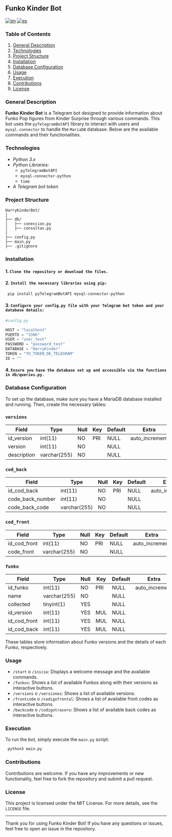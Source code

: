 ## Funko Kinder Bot
[![en](https://img.shields.io/badge/lang-en-gre.svg)](https://github.com/AlexandraOliv14/FunkoKinderBot/blob/main/README.md)
[![es](https://img.shields.io/badge/lang-es-yellow.svg)](https://github.com/AlexandraOliv14/FunkoKinderBot/blob/main/readme.es.md)

### Table of Contents


1. [General Description](#general-description)
2. [Technologies](#technologies)
3. [Project Structure](#project_structure)
3. [Installation](#installation)
4. [Database Configuration](#database-configuration)
5. [Usage](#usage)
6. [Execution](#execution)
7. [Contributions](#contributions)
8. [License](#license)

### General Description
**Funko Kinder Bot** is a Telegram bot designed to provide information about Funko Pop figures from Kinder Surprise through various commands. This bot uses the `pyTelegramBotAPI` library to interact with users and `mysql.connector` to handle the `MariaDB` database. Below are the available commands and their functionalities.

### Technologies
- *Python 3.x*
- *Python Libraries:*
    - `pyTelegramBotAPI`
    - `mysql-connector-python`
    - `time`
- *A Telegram bot token*

### Project Structure

```
HarryKinderBot/
│
├── db/
│   ├── coneccion.py
│   ├── consultas.py
|
├── config.py
├── main.py
├── .gitignore
```

### Installation

#### 1. `Clone the repository or download the files.`

#### 2. `Install the necessary libraries using pip:`

```bash
 pip install pyTelegramBotAPI mysql-connector-python
```

#### 3. `Configure your config.py file with your Telegram bot token and your database details:`

```python
#config.py

HOST = "localhost"
PUERTO = "3306"
USER = "user_test"
PASSWORD = "password_test"
DATABASE = "HarryKinder"
TOKEN = "TU_TOKEN_DE_TELEGRAM"
ID = ""
```


#### 4. `Ensure you have the database set up and accessible via the functions in db/queries.py.`

### Database Configuration

To set up the database, make sure you have a MariaDB database installed and running. Then, create the necessary tables:

### `versions`
| Field       | Type         | Null | Key | Default | Extra          |
| ---         | ---          |---   |---  |---      |---             |
| id_version  | int(11)      | NO   | PRI | NULL    | auto_increment |
| version     | int(11)      | NO   |     | NULL    |                |
| description | varchar(255) | NO   |     | NULL    |                |

### `cod_back`
| Field            | Type         | Null | Key | Default | Extra          |
| ---              | ---          |---   |---  |---      |---             |
| id_cod_back      | int(11)      | NO   | PRI | NULL    | auto_increment |
| code_back_number | int(11)      | NO   |     | NULL    |                |
| code_back_code   | varchar(255) | NO   |     | NULL    |                |

### `cod_front`
| Field        | Type         | Null | Key | Default | Extra          |
| ---          | ---          |---   |---  |---      |---             |
| id_cod_front | int(11)      | NO   | PRI | NULL    | auto_increment |
| code_front   | varchar(255) | NO   |     | NULL    |                |

### `funko`
| Field        | Type         | Null | Key | Default | Extra          |
| ---          | ---          |---   |---  |---      |---             |
| id_funko     | int(11)      | NO   | PRI | NULL    | auto_increment |
| name         | varchar(255) | NO   |     | NULL    |                |
| collected    | tinyint(1)   | YES  |     | NULL    |                |
| id_version   | int(11)      | YES  | MUL | NULL    |                |
| id_cod_front | int(11)      | YES  | MUL | NULL    |                |
| id_cod_back  | int(11)      | YES  | MUL | NULL    |                |


These tables store information about Funko versions and the details of each Funko, respectively.


### Usage

- `/start` o `/inicio`: Displays a welcome message and the available commands.
- `/funkos`: Shows a list of available Funkos along with their versions as interactive buttons.
- `/versions` o `/versiones`: Shows a list of available versions.
- `/frontcode` o `/codigofrontal`: Shows a list of available front codes as interactive buttons.
- `/backcode` o `/codigotrasero`: Shows a list of available back codes as interactive buttons.

### Execution

To run the bot, simply execute the `main.py` script:

```bash
 python3 main.py
```

### Contributions

Contributions are welcome. If you have any improvements or new functionality, feel free to fork the repository and submit a pull request.

### License

This project is licensed under the MIT License. For more details, see the `LICENSE` file.

---
Thank you for using Funko Kinder Bot! If you have any questions or issues, feel free to open an issue in the repository.
